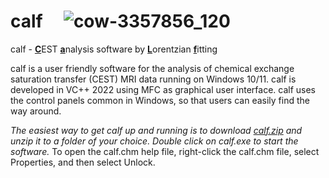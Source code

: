 # calf &nbsp;&nbsp;&nbsp;    ![cow-3357856_120](https://user-images.githubusercontent.com/3669480/196395829-4d63d17e-ba41-41d1-ae98-b3408c967dd6.jpg)



calf - <ins>**C**</ins>EST <ins>**a**</ins>nalysis software by <ins>**L**</ins>orentzian <ins>**f**</ins>itting

calf is a user friendly software for the analysis of chemical exchange saturation transfer (CEST) MRI data running on Windows 10/11. calf is developed in VC++ 2022 using MFC as graphical user interface. calf uses the control panels common in Windows, so that users can easily find the way around.

*The easiest way to get calf up and running is to download <a id="raw-url" href="https://github.com/MPR-UKD/calf/blob/main/calf.zip">calf.zip</a> and unzip it to a folder of your choice. Double click on calf.exe to start the software.* To open the calf.chm help file, right-click the calf.chm file, select Properties, and then select Unlock.


